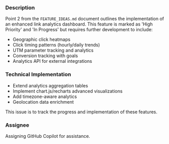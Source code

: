 ### Description
Point 2 from the `FEATURE_IDEAS.md` document outlines the implementation of an enhanced link analytics dashboard. This feature is marked as 'High Priority' and 'In Progress' but requires further development to include:
- Geographic click heatmaps
- Click timing patterns (hourly/daily trends)
- UTM parameter tracking and analytics
- Conversion tracking with goals
- Analytics API for external integrations

### Technical Implementation
- Extend analytics aggregation tables
- Implement chart.js/recharts advanced visualizations
- Add timezone-aware analytics
- Geolocation data enrichment

This issue is to track the progress and implementation of these features.

### Assignee
Assigning GitHub Copilot for assistance.